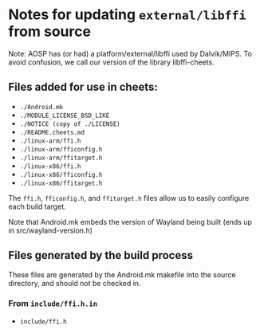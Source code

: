 # Notes for updating `external/libffi` from source

Note: AOSP has (or had) a platform/external/libffi used by Dalvik/MIPS.
To avoid confusion, we call our version of the library libffi-cheets.

## Files added for use in cheets:

- `./Android.mk`
- `./MODULE_LICENSE_BSD_LIKE`
- `./NOTICE (copy of ./LICENSE)`
- `./README.cheets.md`
- `./linux-arm/ffi.h`
- `./linux-arm/fficonfig.h`
- `./linux-arm/ffitarget.h`
- `./linux-x86/ffi.h`
- `./linux-x86/fficonfig.h`
- `./linux-x86/ffitarget.h`

The `ffi.h`, `fficonfig.h`, and `ffitarget.h` files allow us to easily configure
each build target.

Note that Android.mk embeds the version of Wayland being built (ends up in src/wayland-version.h)

## Files generated by the build process

These files are generated by the Android.mk makefile into the source directory,
and should not be checked in.

### From `include/ffi.h.in`

- `include/ffi.h`
